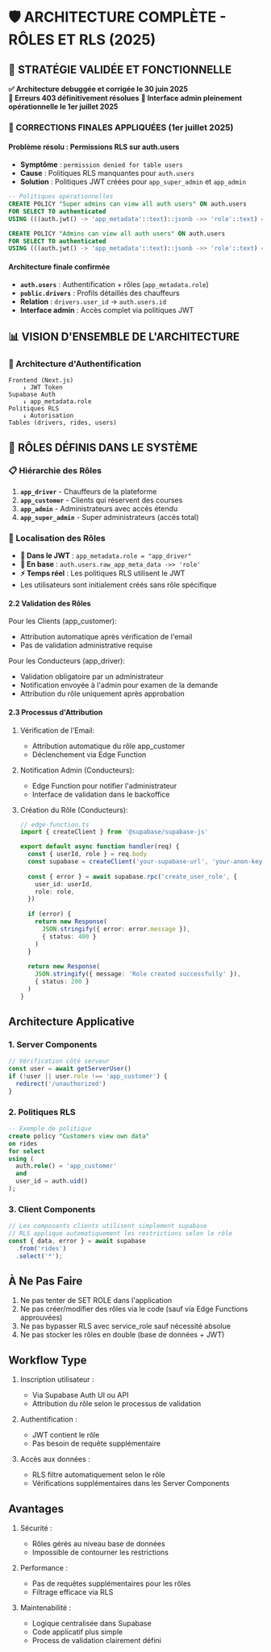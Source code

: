 # 🛡️ ARCHITECTURE COMPLÈTE - RÔLES ET RLS (2025)

## 🎯 **STRATÉGIE VALIDÉE ET FONCTIONNELLE**

**✅ Architecture debuggée et corrigée le 30 juin 2025**  
**🚀 Erreurs 403 définitivement résolues**
**🎉 Interface admin pleinement opérationnelle le 1er juillet 2025**

### **🔧 CORRECTIONS FINALES APPLIQUÉES (1er juillet 2025)**

#### **Problème résolu : Permissions RLS sur auth.users**
- **Symptôme** : `permission denied for table users`
- **Cause** : Politiques RLS manquantes pour `auth.users`
- **Solution** : Politiques JWT créées pour `app_super_admin` et `app_admin`

```sql
-- Politiques opérationnelles
CREATE POLICY "Super admins can view all auth users" ON auth.users
FOR SELECT TO authenticated
USING (((auth.jwt() -> 'app_metadata'::text)::jsonb ->> 'role'::text) = 'app_super_admin');

CREATE POLICY "Admins can view all auth users" ON auth.users  
FOR SELECT TO authenticated
USING (((auth.jwt() -> 'app_metadata'::text)::jsonb ->> 'role'::text) = 'app_admin');
```

#### **Architecture finale confirmée**
- **`auth.users`** : Authentification + rôles (`app_metadata.role`)
- **`public.drivers`** : Profils détaillés des chauffeurs  
- **Relation** : `drivers.user_id` → `auth.users.id`
- **Interface admin** : Accès complet via politiques JWT

## 📊 **VISION D'ENSEMBLE DE L'ARCHITECTURE**

### **🔑 Architecture d'Authentification**

```
Frontend (Next.js) 
    ↓ JWT Token
Supabase Auth
    ↓ app_metadata.role
Politiques RLS 
    ↓ Autorisation
Tables (drivers, rides, users)
```

## 🎯 **RÔLES DÉFINIS DANS LE SYSTÈME**

### **📋 Hiérarchie des Rôles**

1. **`app_driver`** - Chauffeurs de la plateforme
2. **`app_customer`** - Clients qui réservent des courses  
3. **`app_admin`** - Administrateurs avec accès étendu
4. **`app_super_admin`** - Super administrateurs (accès total)

### **📍 Localisation des Rôles**

- **🔐 Dans le JWT** : `app_metadata.role = "app_driver"`
- **💾 En base** : `auth.users.raw_app_meta_data ->> 'role'`
- **⚡ Temps réel** : Les politiques RLS utilisent le JWT
- Les utilisateurs sont initialement créés sans rôle spécifique

#### 2.2 Validation des Rôles

Pour les Clients (app_customer):
- Attribution automatique après vérification de l'email
- Pas de validation administrative requise

Pour les Conducteurs (app_driver):
- Validation obligatoire par un administrateur
- Notification envoyée à l'admin pour examen de la demande
- Attribution du rôle uniquement après approbation

#### 2.3 Processus d'Attribution

1. Vérification de l'Email:
   - Attribution automatique du rôle app_customer
   - Déclenchement via Edge Function

2. Notification Admin (Conducteurs):
   - Edge Function pour notifier l'administrateur
   - Interface de validation dans le backoffice

3. Création du Rôle (Conducteurs):
   ```typescript
   // edge-function.ts
   import { createClient } from '@supabase/supabase-js'
   
   export default async function handler(req) {
     const { userId, role } = req.body
     const supabase = createClient('your-supabase-url', 'your-anon-key')
     
     const { error } = await supabase.rpc('create_user_role', {
       user_id: userId,
       role: role,
     })
     
     if (error) {
       return new Response(
         JSON.stringify({ error: error.message }), 
         { status: 400 }
       )
     }
     
     return new Response(
       JSON.stringify({ message: 'Role created successfully' }), 
       { status: 200 }
     )
   }
   ```

## Architecture Applicative

### 1. Server Components
```typescript
// Vérification côté serveur
const user = await getServerUser()
if (!user || user.role !== 'app_customer') {
  redirect('/unauthorized')
}
```

### 2. Politiques RLS
```sql
-- Exemple de politique
create policy "Customers view own data"
on rides
for select
using (
  auth.role() = 'app_customer' 
  and 
  user_id = auth.uid()
);
```

### 3. Client Components
```typescript
// Les composants clients utilisent simplement supabase
// RLS applique automatiquement les restrictions selon le rôle
const { data, error } = await supabase
  .from('rides')
  .select('*');
```

## À Ne Pas Faire

1. Ne pas tenter de SET ROLE dans l'application
2. Ne pas créer/modifier des rôles via le code (sauf via Edge Functions approuvées)
3. Ne pas bypasser RLS avec service_role sauf nécessité absolue
4. Ne pas stocker les rôles en double (base de données + JWT)

## Workflow Type

1. Inscription utilisateur :
   - Via Supabase Auth UI ou API
   - Attribution du rôle selon le processus de validation

2. Authentification :
   - JWT contient le rôle
   - Pas besoin de requête supplémentaire

3. Accès aux données :
   - RLS filtre automatiquement selon le rôle
   - Vérifications supplémentaires dans les Server Components

## Avantages

1. Sécurité :
   - Rôles gérés au niveau base de données
   - Impossible de contourner les restrictions
   
2. Performance :
   - Pas de requêtes supplémentaires pour les rôles
   - Filtrage efficace via RLS

3. Maintenabilité :
   - Logique centralisée dans Supabase
   - Code applicatif plus simple
   - Process de validation clairement défini